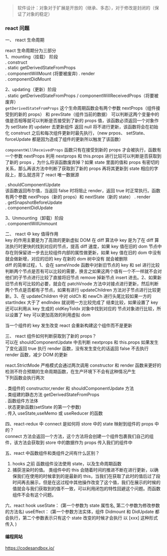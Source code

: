 > 软件设计：对象对于扩展是开放的（继承、多态），对于修改是封闭的（保证了对象的稳定）

### react 问题

一、 react 生命周期

react 生命周期分为三部分  
1、mounting（挂载） 阶段  
. construct  
. static getDerivedStateFromProps  
. componentWillMount (将要被废弃)
. render  
. componentDidMount

2、updating（更新）阶段  
. static getDerivedStateFromProps / componentWillReceivedProps（将要被废弃）  
`getDerivedStateFromProps` 这个生命周期函数会有两个参数 nextProps（组件接受到的新的 props） 和 prevState（组件当前的数据） 可以判断这两个变量中的值是否相等就可以判断是否接受到了新的 props 值，该函数必须返回一个对象作为 setState 的 updater 去更新组件 返回 null 将不进行更新，该函数将会在初始化 construct 之后和每次组件更新时最先执行，（new prpos、 setState、 forceUpdate 都是因为造成了组件的更新所以触发了该函数）

`componentWillReceivedProps` 函数只有在接受到新的 props 才会被执行，函数有一个参数 nextProps 利用 nextprops 和 this.props 进行比较可以判断是否获取到了新的 props ，为什么将该函数废弃掉？如果 state 里面的值和 props 有密切的关系，那么再该方法中判断了获取到了新的 props 再将其更新到 state 相应的字段上，那么就违背了 react 唯一数据源

. shouldComponentUpdate  
该函数返回布尔值，当返回 false 时将阻止 render，返回 true 时正常执行。函数有两个参数 nextProps（新的 props）和 nextState（新的 state）
. render  
. getSnapshotBeforeUpdate  
. componentDidUpdate

3、Unmounting（卸载）阶段  
. componentWillUnmount

二、 react 中 key 值得作用  
key 的作用主要是为了高效的更新虚拟 DOM
在 diff 算法中 key 是为了在 diff 算法执行时更快的找到对应的节点，提高 diff 速度，如果 key 值在旧的 dom 节点中存在则保留进一步去比较组件内部的属性做更新，如果 key 值在旧的 dom 中没有就会做新增，对应的旧的 key 在新的 dom 树中没有 就会被删除  
diff 的简单过程，1、会在 sameVnode 函数中对新旧节点的 key 和 sel 进行比较判断两个节点是否有可以比较的需要，换言之如果这两个值有一个不一样就不会对他们的子节点进行比较了直接将旧节点 remove 掉新节点 insert 进去。2、如果新旧节点有可比较的必要，就会在 patchVnode 方法中对接点进行更新，然后判断两个节点是否都有子节点，如果有进行 updateChildren 方法对子节点进行比较更新。3、在 updateChildren 中对 oldCh 和 newCh 进行头尾比较如果一方的 startIndex 大于了 endIndex 就说明一方比较完成了 结束比较，如果设置了 key 还可以利用从 key 生成的 oldKeyToIdx 对象中找到对应的 节点对象进行比较，所以设置了 key 可以更加高效的利用虚拟 dom

当一个组件的 key 发生改变 react 会重新构建这个组件而不是更新

三、 react 组件如何判断获取到了新的 props？  
可以在 shouldComponentUpdate 中去判断 nextprops 和 this.props 如果发生了变化返回 true 执行 render 函数，没有发生变化的话返回 false 不去执行 render 函数，减少 DOM 的更新

react.StrictMode 严格模式会通过两次调用 constructor 和 render 函数来更好的检测不符合预期的生命周期函数，在生产环境下不会有这种情况产生  
下列函数会执行两次

. 类组件的 constructor,render 和 shouldComponentUpdate 方法  
. 类组建的静态方法 getDerivedStateFromProps  
. 函数组件方法体  
. 状态更新函数(setState 的第一个参数)  
. 传入 useState,useMemo 或 useReducer 的函数

四、react-redux 中 connect 是如何将 store 中的 state 映射到组件的 props 中的？  
connect 方法会返回一个方法，这个方法将会创建一个组件包裹我们自己的组件，该方法会获取到 store 中的数据作为 props 传入我们的组件中

五、react 中函数组件和类组件之间有什么区别？

1. hooks 之前 函数组件没法使用 state，以及生命周期函数
2. 捕获渲染时的值。 类组件中的 this 会随着时间的推进不断在进行更新，以确保我们在使用的时候拿到的是最新的 this，当我们在获取了此时的值后过了段时间再去展示，但是在这过程中其他操作改变了这个值，我们在展示的时候的值就会与我们获取到的值不一致，可以利用闭包的特性回避这个问题。而函数组件不会有这个问题。

六、react hook
useState： (第一个参数为 state 属性名, 第二个参数为修改参数的方法名)
useEffect： (第一个参数方法实体，组件 Didmount 和 DidUpdate 都会执行，第二个参数表示只有这个 state 改变的时候才会执行 以 [xxx] 这种形式传入 )

#### 编程网站

https://codesandbox.io/
